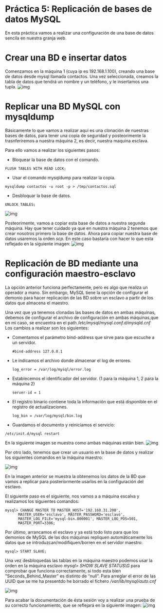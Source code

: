 # Práctica 5: Replicación de bases de datos MySQL
En esta práctica vamos a realizar una configuración de una base de datos sencila en nuestra granja web.

# Crear una BD e insertar datos
Comenzamos en la máquina 1 (cuya ip es 192.168.1.100), creando una base de datos desde mysql llamada contactos. Una vez seleccionada, creamos la tabla de datos que tendrá un nombre y un teléfono, y le insertamos una tupla.
![img](https://github.com/antonioml97/SWAP/blob/master/practica5/img/Crear_BD.png)

# Replicar una BD MySQL con mysqldump
Básicamente lo que vamos a realizar aquí es una clonación de nuestras bases de datos, para tener una copia de seguridad y posteorimente la trasnferiremos a nuestra máquina 2, es decir, nuestra maquina esclava.

Para ello vamos a realizar los siguientes pasos:
+ Bloquear la base de datos con el comando.
```
FLUSH TABLES WITH READ LOCK;
```
+ Usar el comando mysqldump para realizar la copia.
```
mysqldump contactos -u root -p > /tmp/contactos.sql
```
+ Desbloquar la base de datos.
```
UNLOCK TABLES;
```
![img](https://github.com/antonioml97/SWAP/blob/master/practica5/img/Imagen_2.png)

Posteorimente, vamos a copiar esta base de datos a nuestra segunda máquina. Hay que tener cuidado ya que en nuestra máquina 2 tenemos que crear nosotros primero la base de datos. Ahora para copiar nuestra base de datos usaremos la orden *scp*.
En este caso bastaría con hacer lo que esta reflejado en la siguiente imagen:
![img](https://github.com/antonioml97/SWAP/blob/master/practica5/img/Imagen_3.png)

# Replicación de BD mediante una configuración maestro-esclavo
La opción anterior funciona perfectamente, pero es algo que realiza un operador a mano. Sin embargo, MySQL tiene la opción de configurar el demonio para hacer
replicación de las BD sobre un esclavo a partir de los datos que almacena el maestro.

Una vez que ya tenemos clonadas las bases de datos en ambas máquinas, debemos de configurar el archivo de configuración en ambas máquinas,que en mi caso, se encuentra en el path */etc/mysql/mysql.conf.d/mysqld.cnf*
Los cambios a realizar son los siguientes:
+ Comentamos el parámetro bind-address que sirve para que escuche a un servidor.
  ```
  #bind-address 127.0.0.1
  ```
+ Le indicamos el archivo donde almacenar el log de errores.
  ```
  log_error = /var/log/mysql/error.log
  ```
+ Establecemos el identificador del servidor. (1 para la máquina 1, 2 para la máquina 2)
  ```
  server-id = 1
  ```
+ El registro binario contiene toda la información que está disponible en el registro de actualizaciones.
  ```
  log_bin = /var/log/mysql/bin.log
  ```
+ Guardamos el documento y reiniciamos el servicio:
```
/etc/init.d/mysql restart
```
En la siguiente imagen se muestra como ambas máquinas están bien.
![img](https://github.com/antonioml97/SWAP/blob/master/practica5/img/mysql_OK.png)

Por otro lado, tenemos que crear un usuario en la base de datos y realizar los siguientes comandos en la máquina maestro:


![img](https://github.com/antonioml97/SWAP/blob/master/practica5/img/Despues_Crear_Usuario.png)

En la imagen anterior se muestra la obtenemos los datos de la BD que vamos a replicar para posteriormente usarlos en la configuración del esclavo.

El siguiente paso es el siguiente, nos vamos a a máquina escalva y realizamos los siguientes comandos:
```
mysql> CHANGE MASTER TO MASTER_HOST='192.168.31.200',
      MASTER_USER='esclavo', MASTER_PASSWORD='esclavo',
      MASTER_LOG_FILE='mysql-bin.000001', MASTER_LOG_POS=501,
      MASTER_PORT=3306;
```
Por último, arrancamos el esclavo y ya está todo listo para que los demonios de MySQL de las dos máquinas repliquen automáticamente los datos que se
introduzcan/modifiquen/borren en el servidor maestro:
```
mysql> START SLAVE;
```
Una vez desbloquedas las tablas en la máquina maestro podemos usar la orden en la máquina esclavo *mysql> SHOW SLAVE STATUS\G* para comprobar que funciona correctamente, si todo esta bien "Seconds_Behind_Master” es distinto de “null”.
Para arreglar el error de las UUID que se me ha presentdo he borrado el fichero */var/lib/mysql/auto.cnf*

![img](https://github.com/antonioml97/SWAP/blob/master/practica5/img/Seconh.png)

Para acabar la documentación de ésta sesión voy a realizar una prueba de su correcto funcionamiento, que se reflejará en la siguiente imagen:
![img](https://github.com/antonioml97/SWAP/blob/master/practica5/img/Todo_OK.png)
